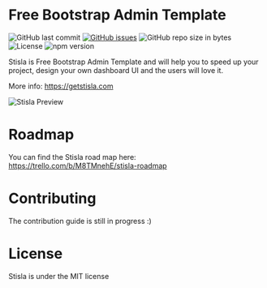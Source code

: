 # Free Bootstrap Admin Template 
![GitHub last commit](https://img.shields.io/github/last-commit/stisla/stisla.svg)
[![GitHub issues](https://img.shields.io/github/issues/stisla/stisla.svg)](https://github.com/stisla/stisla/issues)
![GitHub repo size in bytes](https://img.shields.io/github/repo-size/badges/shields.svg)
![License](https://img.shields.io/github/license/stisla/stisla.svg)
![npm version](https://badge.fury.io/js/yarn.svg)

Stisla is Free Bootstrap Admin Template and will help you to speed up your project, design your own dashboard UI and the users will love it.

More info: https://getstisla.com

![Stisla Preview](https://i.ibb.co/6tdmcX0/2018-11-11-15-35-getstisla-com.png)

# Roadmap
You can find the Stisla road map here: https://trello.com/b/M8TMnehE/stisla-roadmap

# Contributing
The contribution guide is still in progress :)

# License
Stisla is under the MIT license
